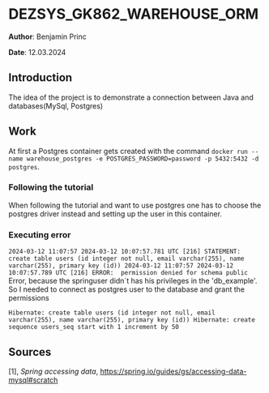 # DEZSYS_GK862_WAREHOUSE_ORM
**Author**: Benjamin Princ

**Date**: 12.03.2024

## Introduction
The idea of the project is to demonstrate a connection between Java and databases(MySql, Postgres)

## Work
At first a Postgres container gets created with the command `docker run --name warehouse_postgres -e POSTGRES_PASSWORD=password -p 5432:5432 -d postgres`.

### Following the tutorial
When following the tutorial and want to use postgres one has to choose the postgres driver instead and setting up the user in this container.

### Executing error
``
2024-03-12 11:07:57 2024-03-12 10:07:57.781 UTC [216] STATEMENT:  create table users (id integer not null, email varchar(255), name varchar(255), primary key (id))
2024-03-12 11:07:57 2024-03-12 10:07:57.789 UTC [216] ERROR:  permission denied for schema public
``
Error, because the springuser didn´t has his privileges in the 'db_example'. So I needed to connect as postgres user to the database and grant the permissions

``
Hibernate: create table users (id integer not null, email varchar(255), name varchar(255), primary key (id))
Hibernate: create sequence users_seq start with 1 increment by 50
``

## Sources
[1], *Spring accessing data*, https://spring.io/guides/gs/accessing-data-mysql#scratch